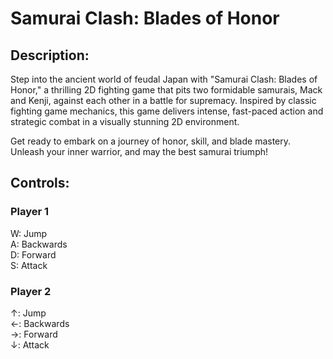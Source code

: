 # Samurai Clash: Blades of Honor

## Description:
Step into the ancient world of feudal Japan with "Samurai Clash: Blades of Honor," a thrilling 2D fighting game that pits two formidable samurais, Mack and Kenji, against each other in a battle for supremacy. Inspired by classic fighting game mechanics, this game delivers intense, fast-paced action and strategic combat in a visually stunning 2D environment.  
  
Get ready to embark on a journey of honor, skill, and blade mastery. Unleash your inner warrior, and may the best samurai triumph!  
  
## Controls:
  
### Player 1
W: Jump  
A: Backwards  
D: Forward  
S: Attack  
  
### Player 2
↑: Jump  
←: Backwards  
→: Forward  
↓: Attack  
